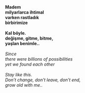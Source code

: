 **Madem**\
**milyarlarca ihtimal**\
**varken rastladık**\
**birbirimize**\
\
**Kal böyle.**\
**değişme, gitme, bitme,**\
**yaşlan benimle..**\
\
*Since*\
*there were billions of possibilities*\
*yet we found each other*\
\
*Stay like this.*\
*Don’t change, don’t leave, don’t end,*\
*grow old with me..*